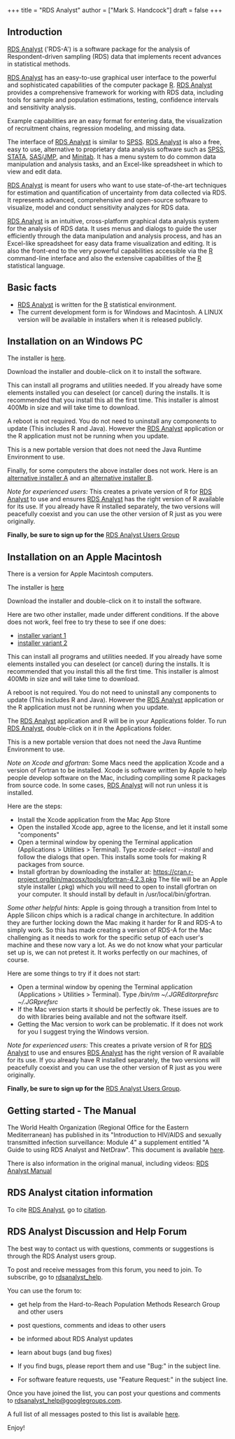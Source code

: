+++
title = "RDS Analyst"
author = ["Mark S. Handcock"]
draft = false
+++

## Introduction

<u>RDS Analyst</u> ('RDS-A') is a software package for the analysis of
Respondent-driven sampling (RDS) data that implements recent advances in
statistical methods.

<u>RDS Analyst</u> has an easy-to-use graphical user interface to the powerful and sophisticated capabilities of the computer package
[R](https://r-project.org).  <u>RDS Analyst</u> provides a comprehensive framework for working with RDS data, including tools for sample and
population estimations, testing, confidence intervals and sensitivity analysis.

Example capabilities are an easy format for entering data, the visualization of
recruitment chains, regression modeling, and missing data.

The interface of <u>RDS Analyst</u> is similar to [SPSS](https://www.spss.com/). <u>RDS Analyst</u> is
also a free, easy to use, alternative to proprietary data analysis software
such as [SPSS](https://www.spss.com/), [STATA](https://www.stata.com/),
[SAS](https://www.sas.com/)/[JMP](https://www.jmp.com/), and
[Minitab](https://www.minitab.com/). It has a menu system to do common data
manipulation and analysis tasks, and an Excel-like spreadsheet in which to view
and edit data.

<u>RDS Analyst</u> is meant for users who want to use state-of-the-art techniques for
estimation and quantification of uncertainty from data collected via RDS. It
represents advanced, comprehensive and open-source software to visualize, model
and conduct sensitivity analyzes for RDS data.

<u>RDS Analyst</u> is an intuitive, cross-platform graphical data analysis system for
the analysis of RDS data. It uses menus and dialogs to guide the user
efficiently through the data manipulation and analysis process, and has an
Excel-like spreadsheet for easy data frame visualization and editing. It is
also the front-end to the very powerful capabilities accessible via the
[R](https://r-project.org) command-line interface and also the extensive
capabilities of the [R](https://r-project.org) statistical language.

## Basic facts
* <u>RDS Analyst</u> is written for the [R](https://r-project.org) statistical environment.
* The current development form is for Windows and Macintosh. A LINUX version will be available in installers when it is released publicly.

## Installation on an Windows PC

The installer is [here](https://drive.google.com/file/d/15-br6-WmKsRM0JQ-ZqqKmonRkNFOhBZ6/view?usp=sharing).

<!--https://neolab.stat.ucla.edu/cranstats/RdsAnalystSetup.0.42.exe -->
<!--https://hpmrg.org/software/RDSAnalystSetup.0.7.exe-->

Download the installer and double-click on it to install the software. 

This can install all programs and utilities needed. If you already have some elements installed you can deselect (or cancel) during the
installs. It is recommended that you install this all the first time. This installer is almost 400Mb in size and will take time to download.

A reboot is not required. You do not need to uninstall any components to update (This includes R and Java). However the <u>RDS Analyst</u>
application or the R application must not be running when you update.

<!--- After you install, you <b>should</b> use the updater to keep your installation to the latest version of the packages:-->
<!---* Download the <u>RDS Analyst</u> Updater: https://hpmrg.org/software/RDSAnalystUpdater.0.62.exe -->
<!--- This just installs minor updates for the core packages (that is, anything that has changed since the full install was made). It will
typically be a few Mb in size.-->
<!---After you install, you <b>should</b> use the updater to keep your installation to the latest version of the packages:-->
<!-- -->
<!--- Download the <u>RDS Analyst</u> Updater: https://hpmrg.org/software/RDSAnalystUpdater.0.62.exe -->
<!--- -->
<!--- This just installs minor updates for the core packages (that is, anything that has changed since the full install was made). It will
typically be a few Mb in size. -->
<!--- You need the Java Runtime Environment to use  <u>RDS Analyst</u>. You can check to see if you have java installed at
https://javatester.org/version.html -->
<!--- If you get the message <i>A JRE has been found. Do you want to install another one anyway?</i>, it means that Java is already installed.
In this case, click <i>No</i> so as to not reinstall it.-->
This is a new portable version that does not need the Java Runtime Environment to use.
<!--- You need the Java Runtime Environment to use  <u>RDS Analyst</u>. You can check to see if you have the right java installed through the
Windows Start menu:-->
<!--- # Launch the <b>Windows Start</b> menu-->
<!--- # Click on <b>All Apps</b>-->
<!--- # Find the <b>Java</b> program listing-->
<!--- # Click <b>About Java</b> to see the Java version -->
<!--- If you get a result like [[Media:RDSA_MAC_Java.png|this]], it means that Java is correctly installed.If there is no <b>Java</b> listing
or an earlier version number you do not have Java correctly installed. In this case, in the installer click <i>Yes</i> so as to install it -->

<!--  If you do not have Administrator privileges and the Java Runtime Environment is not installed then you will not be able to run  <u>RDS
Analyst</u>. -->

Finally, for some computers the above installer does not work.
Here is an [alternative installer A](https://drive.google.com/file/d/1Zu6YOe7J7IN5s-o7IVRPJAMpZFC-0C3G/view?usp=sharing) and an
          [alternative installer B](https://drive.google.com/file/d/1kPd1kjJvW-fksXBkVALLHEb_dn3W8l3G/view?usp=sharing).


*Note for experienced users:*
This creates a private version of R for <u>RDS Analyst</u> to use and ensures <u>RDS Analyst</u> has the right version of R available for its
use.  If you already have R installed separately, the two versions will peacefully coexist and you can use the other version of R just as you
were originally.

<b>Finally, be sure to sign up for the</b> [RDS Analyst Users Group](#rdsa-help)

## Installation on an Apple Macintosh

There is a version for Apple Macintosh computers. <!-- They must have Intel CPUs (i.e., be purchased post-2006). -->

The installer is [here](https://drive.google.com/file/d/1wdl9wEiL3DxdyyZQuK6e8OBlUllLr0wh/view?usp=share_link)
<!--https://hpmrg.org/software/RDSAnalystInstaller.0.71.dmg-->

Download the installer and double-click on it to install the software. 

Here are two other installer, made under different conditions. If the above does not work, feel free to try these to see if one does:

* [installer variant 1](https://drive.google.com/file/d/1we4c9ws8SZa9APECEdtsDNMw8lc-HXMO/view?usp=share_link)
* [installer variant 2](https://drive.google.com/file/d/1-2rf7TMOvY8_uZ4NzWPbhUEipKSVqYE7/view?usp=share_link)

This can install all programs and utilities needed. If you already have some elements installed you can deselect (or cancel) during the
installs. It is recommended that you install this all the first time. This installer is almost 400Mb in size and will take time to download.

A reboot is not required. You do not need to uninstall any components to update (This includes R and Java). However the <u>RDS Analyst</u>
application or the R application must not be running when you update.

The <u>RDS Analyst</u> application and R will be in your Applications folder. To run <u>RDS Analyst</u>, double-click on it in the Applications
folder.

This is a new portable version that does not need the Java Runtime Environment to use.

*Note on Xcode and gfortran:*
Some Macs need the application Xcode and a version of Fortran to be installed. Xcode is software written by Apple to help people develop
software on the Mac, including compiling some R packages from source code. In some cases, <u>RDS Analyst</u> will not run unless it is
installed.

Here are the steps:

* Install the Xcode application from the Mac App Store
* Open the installed Xcode app, agree to the license, and let it install some "components"
* Open a terminal window by opening the Terminal application (Applications > Utilities > Terminal).
Type <i>xcode-select --install</i> and follow the dialogs that open. This installs some tools for making R packages from source.
* Install gfortran by downloading the installer at:  https://cran.r-project.org/bin/macosx/tools/gfortran-4.2.3.pkg
The file will be an Apple style installer (.pkg) which you will need to open to install gfortran on your computer.
It should install by default in /usr/local/bin/gfortran.

*Some other helpful hints:*
Apple is going through a transition from Intel to Apple Silicon chips which is a
radical change in architecture.  In addition they are further locking down the
Mac making it harder for R and RDS-A to simply work.  So this has made creating
a version of RDS-A for the Mac challenging as it needs to work for the specific
setup of each user's machine and these now vary a lot.  As we do not know what
your particular set up is, we can not pretest it.  It works perfectly on our
machines, of course.

Here are some things to try if it does not start:

* Open a terminal window by opening the Terminal application (Applications > Utilities > Terminal).
Type <i>/bin/rm ~/.JGREditorprefsrc ~/.JGRprefsrc</i>
* If the Mac version starts it should be perfectly ok. These issues are to do with libraries being available and not the software itself.
* Getting the Mac version to work can be problematic. If it does not work for you I suggest trying the Windows version. 

*Note for experienced users:*
This creates a private version of R for <u>RDS Analyst</u> to use and ensures <u>RDS Analyst</u> has the right version of R available for its
use.  If you already have R installed separately, the two versions will peacefully coexist and you can use the other version of R just as you
were originally.

<!-- After you install, you <b>should</b> use the updater to keep your installation to the latest version of the packages: -->
<!-- -->
<!-- * Download the <u>RDS Analyst</u> Updater: https://hpmrg.org/software/RDSAnalystUpdater.0.51.dmg -->
<!--** It should mount as a disk-image. Double-click on the installer in it (i.e., "RDSAnalystUpdater") to install the software.-->
<!---->
<!--This just installs the core packages (that is, anything that has changed since the full install was made). It will typically be 15 Mb in
size.-->
<!---->
<!--Note: To use <u>RDS Analyst</u>, you need Java installed on your Mac. If you are using Mac OS X 10.6 and below, Apple's Java comes
pre-installed. If you are using -->
<!-- Mac OS X 10.7 (Lion) or Mac OS X 10.8 (Mountain Lion) and above then Java is not pre-installed.-->
<!-- To get the latest Java 7 from Oracle, you will need Mac OS X 10.7.3 and above. -->
<!-- If you have Java 7, you will see a Java icon under System Preferences.--> 
<!-- To install Java version 6, open the "Java Preferences.app" located in the Applications > Utilities folder on your Mac. It will ask if you
want to install Java if it is not already there. Accept its invitation.-->

<!-- Here is an installation video (coming). -->

<b>Finally, be sure to sign up for the</b> [RDS Analyst Users Group](#rdsa-help).

## Getting started - The Manual

The World Health Organization (Regional Office for the Eastern Mediterranean) has published 
in its "Introduction to HIV/AIDS and sexually transmitted infection surveillance: Module 4" a 
supplement entitled "A Guide to using RDS Analyst and NetDraw". This document is available [here](EMRPUB_2014_EN_1686.pdf).

There is also information in the original manual, including videos: [RDS Analyst Manual](https://www.deducer.org/pmwiki.php?n=Main.RDSAnalyst)

## RDS Analyst citation information

To cite <u>RDS Analyst</u>, go to [citation](citation).

## RDS Analyst Discussion and Help Forum
<a name="rdsa-help"></a>

The best way to contact us with questions, comments or suggestions is through the RDS Analyst users group.

To post and receive messages from this forum, you need to join. To subscribe, go to
[rdsanalyst_help](https://groups.google.com/forum/?hl=en#!forum/rdsanalyst_help).

You can use the forum to:

* get help from the Hard-to-Reach Population Methods Research Group and other users
* post questions, comments and ideas to other users
* be informed about RDS Analyst updates
* learn about bugs (and bug fixes) 

* If you find bugs, please report them and use "Bug:" in the subject line. 
* For software feature requests, use "Feature Request:" in the subject line.

Once you have joined the list, you can post your questions and comments to
[rdsanalyst_help@googlegroups.com](mailto:rdsanalyst_help@googlegroups.com).

A full list of all messages posted to this list is available [here](https://groups.google.com/group/rdsanalyst_help).

Enjoy!
